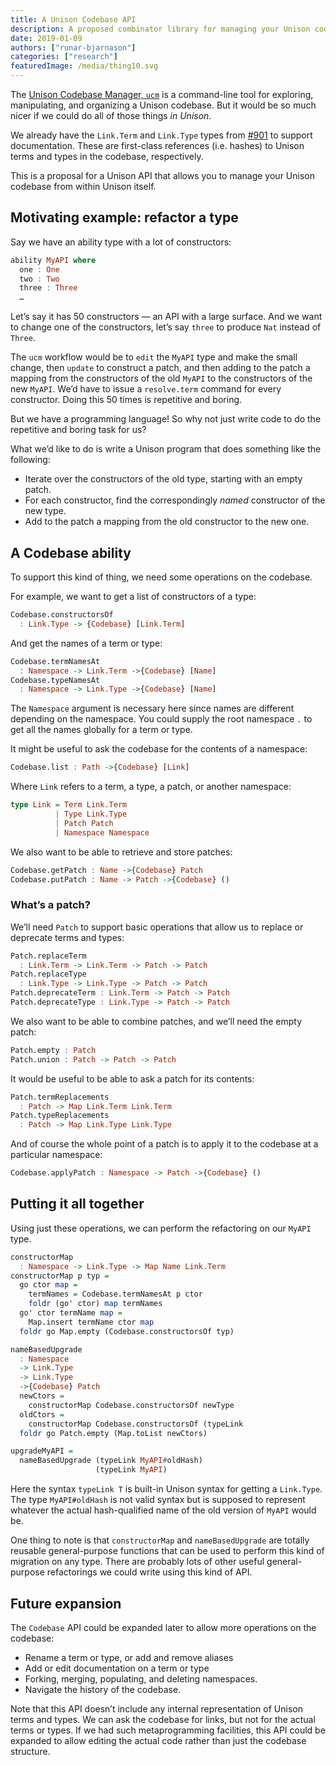 ```yaml
---
title: A Unison Codebase API
description: A proposed combinator library for managing your Unison codebase from within Unison itself.
date: 2019-01-09
authors: ["runar-bjarnason"]
categories: ["research"]
featuredImage: /media/thing10.svg
---
```


The [Unison Codebase Manager, `ucm`](https://www.unisonweb.org/docs/tour/hello-ucm/) is a command-line tool for exploring, manipulating, and organizing a Unison codebase. But it would be so much nicer if we could do all of those things _in Unison_.

We already have the `Link.Term` and `Link.Type` types from [#901](https://github.com/unisonweb/unison/pull/901) to support documentation. These are first-class references (i.e. hashes) to Unison terms and types in the codebase, respectively. 

This is a proposal for a Unison API that allows you to manage your Unison codebase from within Unison itself.

## Motivating example: refactor a type
Say we have an ability type with a lot of constructors:

```haskell
ability MyAPI where
  one : One
  two : Two
  three : Three
  …
```

Let’s say it has 50 constructors — an API with a large surface. And we want to change one of the constructors, let’s say `three` to produce `Nat` instead of `Three`.

The `ucm` workflow would be to `edit` the `MyAPI` type and make the small change, then `update` to construct a patch, and then adding to the patch a mapping from the constructors of the old `MyAPI` to the constructors of the new `MyAPI`. We’d have to issue a `resolve.term` command for every constructor. Doing this 50 times is repetitive and boring.

But we have a programming language! So why not just write code to do the repetitive and boring task for us?

What we’d like to do is write a Unison program that does something like the following:

* Iterate over the constructors of the old type, starting with an empty patch.
* For each constructor, find the correspondingly _named_ constructor of the new type.
* Add to the patch a mapping from the old constructor to the new one.

## A Codebase ability
To support this kind of thing, we need some operations on the codebase.

For example, we want to get a list of constructors of a type:

```haskell
Codebase.constructorsOf 
  : Link.Type -> {Codebase} [Link.Term]
```

And get the names of a term or type:
```haskell
Codebase.termNamesAt 
  : Namespace -> Link.Term ->{Codebase} [Name]
Codebase.typeNamesAt 
  : Namespace -> Link.Type ->{Codebase} [Name]
```

The `Namespace` argument is necessary here since names are different depending on the namespace. You could supply the root namespace `.` to get all the names globally for a term or type.

It might be useful to ask the codebase for the contents of a namespace:

```haskell
Codebase.list : Path ->{Codebase} [Link]
```

Where `Link` refers to a term, a type, a patch, or another namespace:

```haskell
type Link = Term Link.Term
          | Type Link.Type
          | Patch Patch
          | Namespace Namespace
```

We also want to be able to retrieve and store patches:
```haskell
Codebase.getPatch : Name ->{Codebase} Patch
Codebase.putPatch : Name -> Patch ->{Codebase} ()
```

### What’s a patch?
We’ll need `Patch` to support basic operations that allow us to replace or deprecate terms and types:
```haskell
Patch.replaceTerm 
  : Link.Term -> Link.Term -> Patch -> Patch
Patch.replaceType 
  : Link.Type -> Link.Type -> Patch -> Patch
Patch.deprecateTerm : Link.Term -> Patch -> Patch
Patch.deprecateType : Link.Type -> Patch -> Patch
```

We also want to be able to combine patches, and we’ll need the empty patch:
```haskell
Patch.empty : Patch
Patch.union : Patch -> Patch -> Patch
```

It would be useful to be able to ask a patch for its contents:
```haskell
Patch.termReplacements 
  : Patch -> Map Link.Term Link.Term
Patch.typeReplacements 
  : Patch -> Map Link.Type Link.Type
```

And of course the whole point of a patch is to apply it to the codebase at a particular namespace:
```haskell
Codebase.applyPatch : Namespace -> Patch ->{Codebase} ()
```

## Putting it all together

Using just these operations, we can perform the refactoring on our `MyAPI` type.

```haskell
constructorMap 
  : Namespace -> Link.Type -> Map Name Link.Term
constructorMap p typ = 
  go ctor map = 
    termNames = Codebase.termNamesAt p ctor
    foldr (go' ctor) map termNames
  go' ctor termName map = 
    Map.insert termName ctor map
  foldr go Map.empty (Codebase.constructorsOf typ)

nameBasedUpgrade
  : Namespace 
  -> Link.Type
  -> Link.Type
  ->{Codebase} Patch 
  newCtors = 
    constructorMap Codebase.constructorsOf newType
  oldCtors = 
    constructorMap Codebase.constructorsOf (typeLink 
  foldr go Patch.empty (Map.toList newCtors)

upgradeMyAPI = 
  nameBasedUpgrade (typeLink MyAPI#oldHash)
                   (typeLink MyAPI)
```

Here the syntax `typeLink T` is built-in Unison syntax for getting a `Link.Type`. The type  `MyAPI#oldHash` is not valid syntax but is supposed to represent whatever the actual hash-qualified name of the old version of `MyAPI` would be.

One thing to note is that `constructorMap` and `nameBasedUpgrade` are totally reusable general-purpose functions that can be used to perform this kind of migration on any type. There are probably lots of other useful general-purpose refactorings we could write using this kind of API.

## Future expansion
The `Codebase` API could be expanded later to allow more operations on the codebase:

* Rename a term or type, or add and remove aliases
* Add or edit documentation on a term or type
* Forking, merging, populating, and deleting namespaces.
* Navigate the history of the codebase.

Note that this API doesn’t include any internal representation of Unison terms and types.  We can ask the codebase for links, but not for the actual terms or types.  If we had such metaprogramming facilities, this API could be expanded to allow editing the actual code rather than just the codebase structure.

